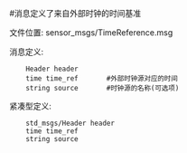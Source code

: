 #消息定义了来自外部时钟的时间基准

文件位置: sensor_msgs/TimeReference.msg

消息定义:

		Header header
		time time_ref		#外部时钟源对应的时间
		string source		#时钟源的名称(可选项)

紧凑型定义:

		std_msgs/Header header
		time time_ref
		string source
